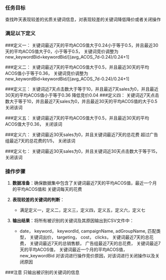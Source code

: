 ### 任务目标
查找昨天表现较差的劣质关键词信息，对表现较差的关键词降低降价或者关闭操作

### 满足以下定义

###定义一：
关键词最近7天的平均ACOS值大于0.24小于等于0.5，并且最近30天的平均ACOS值大于0，小于等于0.5，
关键词竞价调整为 new_keywordBid=keywordBid/[(avg_ACOS_7d-0.24)/0.24+1]

###定义二：
关键词最近7天的平均ACOS值大于0.5，并且最近30天的平均ACOS值小于等于0.36，
关键词竞价调整为 new_keywordBid=keywordBid/[(avg_ACOS_7d-0.24)/0.24+1]

###定义三：
关键词近7天点击数大于等于10，并且最近7天sales为0，并且最近30天的平均ACOS值小于等于0.36
降低竞价0.04
###定义四：
关键词近7天点击数大于等于10，并且最近7天sales为0，并且最近30天的平均ACOS值的大于0.5
关闭该词

###定义五：
关键词最近7天的平均ACOS值大于0.5，并且最近30天的平均ACOS值大于0.36，
关闭该词

###定义六：
关键词最近30天sales为0，并且关键词最近7天的总花费
超过广告组最近7天的总花费的1/5，
关闭该词

###定义七：
关键词最近30天sales为0，并且关键词近30天点击数大于等于15，
关闭该词


### 操作步骤
1. **数据准备**：确保数据集中包含了关键词最近7天的平均ACOS值，最近一个月的平均ACOS值和
关键词每天的花费

2. **表现较差的关键词的判断**：
   - 满足定义一，定义二，定义三，定义四，定义五，定义六，定义七

3. **输出结果**：将所有被识别的关键词及其原因输出到CSV文件中：
   - date，
   keyword，
   keywordId,
   campaignName,
   adGroupName,
   匹配类型，
   关键词出价，
    targeting，
    cost，
     clicks，
     关键词最近7天的总花费，
     关键词最近7天的总销售额，
     广告组最近7天的总花费，
     关键词最近7天的平均ACOS值，
     关键词最近一个月的平均ACOS值，
     new_keywordBid
对该词进行操作竞价原因，对该词进行关闭操作以及关闭原因

###注意
只输出被识别的关键词的信息

